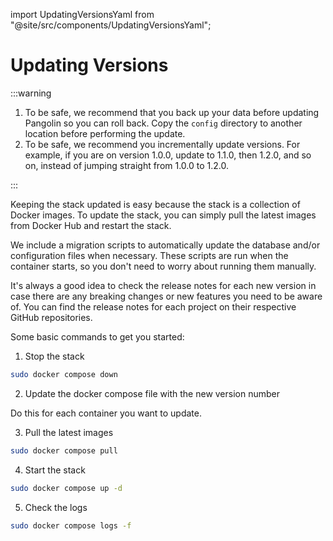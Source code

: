 import UpdatingVersionsYaml from "@site/src/components/UpdatingVersionsYaml";

# Updating Versions

:::warning

1. To be safe, we recommend that you back up your data before updating Pangolin so you can roll back. Copy the `config` directory to another location before performing the update.
2. To be safe, we recommend you incrementally update versions. For example, if you are on version 1.0.0, update to 1.1.0, then 1.2.0, and so on, instead of jumping straight from 1.0.0 to 1.2.0.

:::

Keeping the stack updated is easy because the stack is a collection of Docker images. To update the stack, you can simply pull the latest images from Docker Hub and restart the stack.

We include a migration scripts to automatically update the database and/or configuration files when necessary. These scripts are run when the container starts, so you don't need to worry about running them manually.

It's always a good idea to check the release notes for each new version in case there are any breaking changes or new features you need to be aware of. You can find the release notes for each project on their respective GitHub repositories.

Some basic commands to get you started:

1. Stop the stack

```bash
sudo docker compose down
```

2. Update the docker compose file with the new version number

<UpdatingVersionsYaml />

Do this for each container you want to update.

3.  Pull the latest images

```bash
sudo docker compose pull
```

4. Start the stack

```bash
sudo docker compose up -d
```

5. Check the logs

```bash
sudo docker compose logs -f
```

